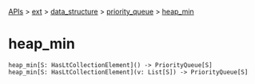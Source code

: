 [APIs](../../../index.md) > [ext](../../index.md) > [data_structure](../index.md) > [priority_queue](./index.md) > [heap_min]()

# heap_min

```
heap_min[S: HasLtCollectionElement]() -> PriorityQueue[S]
heap_min[S: HasLtCollectionElement](v: List[S]) -> PriorityQueue[S]
```
